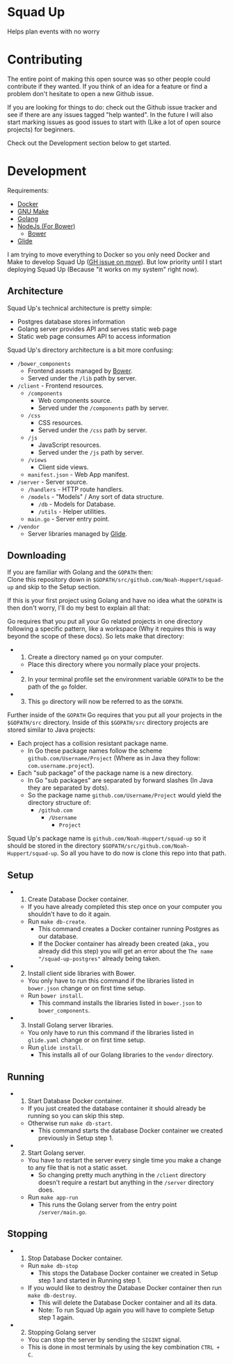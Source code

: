 # Squad Up
Helps plan events with no worry

# Contributing
The entire point of making this open source was so other people could contribute 
if they wanted. If you think of an idea for a feature or find a problem don't 
hesitate to open a new Github issue.  

If you are looking for things to do: check out the Github issue tracker and see 
if there are any issues tagged "help wanted". In the future I will also start 
marking issues as good issues to start with (Like a lot of open source projects) 
for beginners.

Check out the Development section below to get started.

# Development
Requirements:
- [Docker](https://docker.com)
- [GNU Make](https://www.gnu.org/software/make/)
- [Golang](https://golang.org)
- [NodeJs (For Bower)](https://nodejs.org/en/)
    - [Bower](https://bower.io)
- [Glide](http://glide.sh/)

I am trying to move everything to Docker so you only need Docker and Make 
to develop Squad Up ([GH issue on move](https://github.com/Noah-Huppert/squad-up/issues/8)). 
But low priority until I start deploying Squad Up (Because "it works on my system" right now).

## Architecture
Squad Up's technical architecture is pretty simple:

- Postgres database stores information
- Golang server provides API and serves static web page
- Static web page consumes API to access information

Squad Up's directory architecture is a bit more confusing:

- `/bower_components`
    - Frontend assets managed by [Bower](https://bower.io/).
    - Served under the `/lib` path by server.
- `/client` - Frontend resources.
    - `/components` 
        - Web components source.
        - Served under the `/components` path by server.
    - `/css`
        - CSS resources.
        - Served under the `/css` path by server.
    - `/js`
        - JavaScript resources.
        - Served under the `/js` path by server.
    - `/views`
        - Client side views.
    - `manifest.json` - Web App manifest.
- `/server` - Server source.
    - `/handlers` - HTTP route handlers.
    - `/models` - "Models" / Any sort of data structure.
        - `/db` - Models for Database.
        - `/utils` - Helper utilities.
    - `main.go` - Server entry point.
- `/vendor`
    - Server libraries managed by [Glide](https://glide.sh/).
    
## Downloading
If you are familiar with Golang and the `GOPATH` then:  
Clone this repository down in `$GOPATH/src/github.com/Noah-Huppert/squad-up` and 
skip to the Setup section.  

If this is your first project using Golang and have no idea what the `GOPATH` is
then don't worry, I'll do my best to explain all that:  

Go requires that you put all your Go related projects in one directory 
following a specific pattern, like a workspace (Why it requires this is way beyond the 
scope of these docs). So lets make that directory:

- 1. Create a directory named `go` on your computer.
    - Place this directory where you normally place your projects.
- 2. In your terminal profile set the environment variable `GOPATH` to be the 
     path of the `go` folder.
- 3. This `go` directory will now be referred to as the `GOPATH`.

Further inside of the `GOPATH` Go requires that you put all your projects 
in the `$GOPATH/src` directory. Inside of this `$GOPATH/src` directory 
projects are stored similar to Java projects:  

- Each project has a collision resistant package name.
    - In Go these package names follow the scheme `github.com/Username/Project` 
      (Where as in Java they follow: `com.username.project`).
- Each "sub package" of the package name is a new directory.
    - In Go "sub packages" are separated by forward slashes (In Java they are 
      separated by dots).
    - So the package name `github.com/Username/Project` would yield the directory 
    structure of:
        - `/github.com`
            - `/Username`
                - `Project`

Squad Up's package name is `github.com/Noah-Huppert/squad-up` so it should be 
stored in the directory `$GOPATH/src/github.com/Noah-Huppert/squad-up`. So 
all you have to do now is clone this repo into that path.

## Setup 
- 1. Create Database Docker container.
    - If you have already completed this step once on your computer you 
      shouldn't have to do it again.
    - Run `make db-create`.
        - This command creates a Docker container running Postgres as our 
          database.
        - If the Docker container has already been created (aka., you already 
          did this step) you will get an error about the `The name 
          "/squad-up-postgres"` already being taken.
- 2. Install client side libraries with Bower.
    - You only have to run this command if the libraries listed in `bower.json` 
      change or on first time setup.
    - Run `bower install`.
        - This command installs the libraries listed in `bower.json` to `bower_components`.
- 3. Install Golang server libraries.
    - You only have to run this command if the libraries listed in `glide.yaml` change 
      or on first time setup.
    - Run `glide install`.
        - This installs all of our Golang libraries to the `vendor` directory.
        
## Running
- 1. Start Database Docker container.
    - If you just created the database container it should already be running 
      so you can skip this step.
    - Otherwise run `make db-start`.
        - This command starts the database Docker container we created previously 
           in Setup step 1.
- 2. Start Golang server.
    - You have to restart the server every single time you make a change to any 
      file that is not a static asset.
        - So changing pretty much anything in the `/client` directory doesn't 
          require a restart but anything in the `/server` directory does.
    - Run `make app-run`
        - This runs the Golang server from the entry point `/server/main.go`.
        
## Stopping
- 1. Stop Database Docker container.
    - Run `make db-stop`
        - This stops the Database Docker container we created in Setup step 1 
          and started in Running step 1.
    - If you would like to destroy the Database Docker container then run 
      `make db-destroy`.
        - This will delete the Database Docker container and all its data.
        - Note: To run Squad Up again you will have to complete Setup step 1 
          again.
- 2. Stopping Golang server
    - You can stop the server by sending the `SIGINT` signal.
    - This is done in most terminals by using the key combination `CTRL + C`.